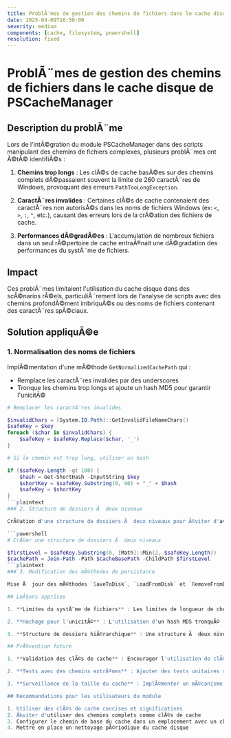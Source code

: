 ```yaml
---
title: ProblÃ¨mes de gestion des chemins de fichiers dans le cache disque de PSCacheManager
date: 2025-04-09T16:50:00
severity: medium
components: [cache, filesystem, powershell]
resolution: fixed
---
```


# ProblÃ¨mes de gestion des chemins de fichiers dans le cache disque de PSCacheManager

## Description du problÃ¨me

Lors de l'intÃ©gration du module PSCacheManager dans des scripts manipulant des chemins de fichiers complexes, plusieurs problÃ¨mes ont Ã©tÃ© identifiÃ©s :

1. **Chemins trop longs** : Les clÃ©s de cache basÃ©es sur des chemins complets dÃ©passaient souvent la limite de 260 caractÃ¨res de Windows, provoquant des erreurs `PathTooLongException`.

2. **CaractÃ¨res invalides** : Certaines clÃ©s de cache contenaient des caractÃ¨res non autorisÃ©s dans les noms de fichiers Windows (ex: `<`, `>`, `:`, `"`, etc.), causant des erreurs lors de la crÃ©ation des fichiers de cache.

3. **Performances dÃ©gradÃ©es** : L'accumulation de nombreux fichiers dans un seul rÃ©pertoire de cache entraÃ®nait une dÃ©gradation des performances du systÃ¨me de fichiers.

## Impact

Ces problÃ¨mes limitaient l'utilisation du cache disque dans des scÃ©narios rÃ©els, particuliÃ¨rement lors de l'analyse de scripts avec des chemins profondÃ©ment imbriquÃ©s ou des noms de fichiers contenant des caractÃ¨res spÃ©ciaux.

## Solution appliquÃ©e

### 1. Normalisation des noms de fichiers

ImplÃ©mentation d'une mÃ©thode `GetNormalizedCachePath` qui :
- Remplace les caractÃ¨res invalides par des underscores
- Tronque les chemins trop longs et ajoute un hash MD5 pour garantir l'unicitÃ©

```powershell
# Remplacer les caractÃ¨res invalides

$invalidChars = [System.IO.Path]::GetInvalidFileNameChars()
$safeKey = $key
foreach ($char in $invalidChars) {
    $safeKey = $safeKey.Replace($char, '_')
}

# Si le chemin est trop long, utiliser un hash

if ($safeKey.Length -gt 100) {
    $hash = Get-ShortHash -InputString $key
    $shortKey = $safeKey.Substring(0, 90) + "_" + $hash
    $safeKey = $shortKey
}
```plaintext
### 2. Structure de dossiers Ã  deux niveaux

CrÃ©ation d'une structure de dossiers Ã  deux niveaux pour Ã©viter d'avoir trop de fichiers dans un seul rÃ©pertoire :

```powershell
# CrÃ©er une structure de dossiers Ã  deux niveaux

$firstLevel = $safeKey.Substring(0, [Math]::Min(2, $safeKey.Length))
$cachePath = Join-Path -Path $CacheBasePath -ChildPath $firstLevel
```plaintext
### 3. Modification des mÃ©thodes de persistance

Mise Ã  jour des mÃ©thodes `SaveToDisk`, `LoadFromDisk` et `RemoveFromDisk` pour utiliser la nouvelle mÃ©thode de normalisation des chemins.

## LeÃ§ons apprises

1. **Limites du systÃ¨me de fichiers** : Les limites de longueur de chemin et de caractÃ¨res valides dans les noms de fichiers Windows doivent Ãªtre prises en compte dÃ¨s la conception d'un systÃ¨me de cache disque.

2. **Hachage pour l'unicitÃ©** : L'utilisation d'un hash MD5 tronquÃ© (8 caractÃ¨res) offre un bon compromis entre unicitÃ© et longueur de chemin.

3. **Structure de dossiers hiÃ©rarchique** : Une structure Ã  deux niveaux amÃ©liore significativement les performances lorsque le nombre de fichiers de cache augmente.

## PrÃ©vention future

1. **Validation des clÃ©s de cache** : Encourager l'utilisation de clÃ©s de cache concises et significatives dans la documentation.

2. **Tests avec des chemins extrÃªmes** : Ajouter des tests unitaires spÃ©cifiques pour les chemins longs et les caractÃ¨res spÃ©ciaux.

3. **Surveillance de la taille du cache** : ImplÃ©menter un mÃ©canisme de surveillance pour Ã©viter une croissance excessive du cache disque.

## Recommandations pour les utilisateurs du module

1. Utiliser des clÃ©s de cache concises et significatives
2. Ã‰viter d'utiliser des chemins complets comme clÃ©s de cache
3. Configurer le chemin de base du cache dans un emplacement avec un chemin court (ex: C:\Cache)
4. Mettre en place un nettoyage pÃ©riodique du cache disque
